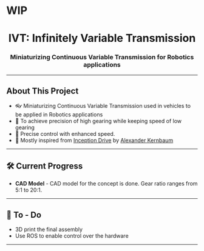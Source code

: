 # WIP
<h1 align="center">IVT: Infinitely Variable Transmission</h1>
<h3 align="center">Miniaturizing Continuous Variable Transmission for Robotics applications</h3>

---
## About This Project
- 👓 Miniaturizing Continuous Variable Transmission used in vehicles to be applied in Robotics applications
- 🔭 To achieve precision of high gearing while keeping speed of low gearing
- 🔮 Precise control with enhanced speed. 
- 🌱 Mostly inspired from [Inception Drive](https://spectrum.ieee.org/inception-drive-a-compact-infinitely-variable-transmission-for-robotics)
by [Alexander Kernbaum](https://www.linkedin.com/in/alexander-kernbaum-9997a628/)

---

## 🛠 Current Progress

- **CAD Model** - CAD model for the concept is done. Gear ratio ranges from 5:1 to 20:1.

---

## 💪 To - Do

- 3D print the final assembly
- Use ROS to enable control over the hardware

---
